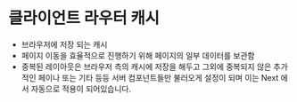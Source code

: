 # 클라이언트 라우터 캐시

- 브라우저에 저장 되는 캐시
- 페이지 이동을 효율적으로 진행하기 위해 페이지의 일부 데이터를 보관함
- 중복된 레이아웃은 브라우저 측의 캐시에 저장을 해두고 그외에 중복되지 않은 추가적인 페이나 또는 기타 등등 서버 컴포넌트들만 불러오게 설정이 되며 이는 Next 에서 자동으로 적용이 되어있습니다.
